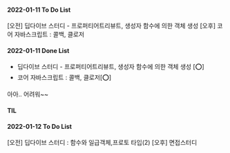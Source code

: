 #### 2022-01-11 To Do List

[오전]
딥다이브 스터디 - 프로퍼티어트리뷰트, 생성자 함수에 의한 객체 생성
[오후]
코어 자바스크립트 : 콜백, 클로저

#### 2022-01-11 Done List

- 딥다이브 스터디 - 프로퍼티어트리뷰트, 생성자 함수에 의한 객체 생성 [⭕]
- 코어 자바스크립트 : 콜백, 클로저[⭕]

아아.. 어려워~~

#### TIL

#### 2022-01-12 To Do List

[오전]
딥다이브 스터디 : 함수와 일급객체,프로토 타입(2)
[오후]
면접스터디
